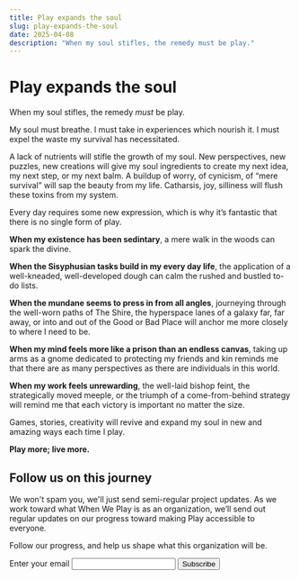 ```yaml
---
title: Play expands the soul
slug: play-expands-the-soul
date: 2025-04-08
description: "When my soul stifles, the remedy must be play."
---
```


# Play expands the soul

When my soul stifles, the remedy *must* be play.

My soul must breathe. I must take in experiences which nourish it. I must expel the waste my survival has necessitated.

A lack of nutrients will stifle the growth of my soul. New perspectives, new puzzles, new creations will give my soul ingredients to create my next idea, my next step, or my next balm. A buildup of worry, of cynicism, of “mere survival” will sap the beauty from my life. Catharsis, joy, silliness will flush these toxins from my system.

Every day requires some new expression, which is why it’s fantastic that there is no single form of play.

**When my existence has been sedintary**, a mere walk in the woods can spark the divine. 

**When the Sisyphusian tasks build in my every day life**, the application of a well-kneaded, well-developed dough can calm the rushed and bustled to-do lists. 

**When the mundane seems to press in from all angles**, journeying through the well-worn paths of The Shire, the hyperspace lanes of a galaxy far, far away, or into and out of the Good or Bad Place will anchor me more closely to where I need to be. 

**When my mind feels more like a prison than an endless canvas**, taking up arms as a gnome dedicated to protecting my friends and kin reminds me that there are as many perspectives as there are individuals in this world.

**When my work feels unrewarding**, the well-laid bishop feint, the strategically moved meeple, or the triumph of a come-from-behind strategy will remind me that each victory is important no matter the size.

Games, stories, creativity will revive and expand my soul in new and amazing ways each time I play.

**Play more; live more.**

<form
  action="https://buttondown.com/api/emails/embed-subscribe/when-we-play"
  method="post"
  target="popupwindow"
  onsubmit="window.open('https://buttondown.com/when-we-play', 'popupwindow')"
  class="embeddable-buttondown-form"
>
  <h2 class="mt-2">Follow us on this journey</h2>
  <p>
    We won't spam you, we'll just send semi-regular project updates. As we work
    toward what When We Play is as an organization, we’ll send out regular
    updates on our progress toward making Play accessible to everyone.
  </p>

  <p>Follow our progress, and help us shape what this organization will be.</p>
  <label for="bd-email">Enter your email</label>
  <input type="email" name="email" id="bd-email" />

  <input type="submit" value="Subscribe" />
</form>